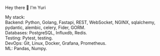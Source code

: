 Hey there 👋
I'm Yuri


My stack:  
Backend: Python, Golang, Fastapi, REST, WebSocket, NGINX, sqlalchemy, pydantic, alembic, celery, Fider, GORM.     
Databases: PostgreSQL, Influxdb, Redis.    
Testing: Pytest, testing.      
DevOps: Git, Linux, Docker, Grafana, Prometheus.    
ML: Pandas, Numpy.    
